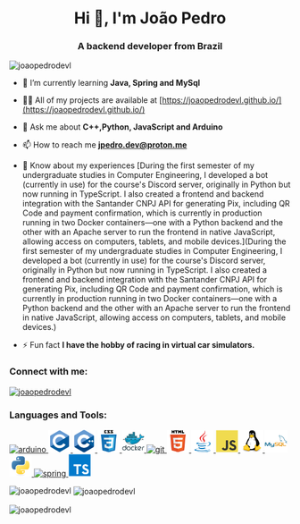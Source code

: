 <h1 align="center">Hi 👋, I'm João Pedro</h1>
<h3 align="center">A backend developer from Brazil</h3>

<p align="left"> <img src="https://komarev.com/ghpvc/?username=joaopedrodevl&label=Profile%20views&color=0e75b6&style=flat" alt="joaopedrodevl" /> </p>

- 🌱 I’m currently learning **Java, Spring and MySql**

- 👨‍💻 All of my projects are available at [https://joaopedrodevl.github.io/](https://joaopedrodevl.github.io/)

- 💬 Ask me about **C++,Python, JavaScript and Arduino**

- 📫 How to reach me **jpedro.dev@proton.me**

- 📄 Know about my experiences [During the first semester of my undergraduate studies in Computer Engineering, I developed a bot (currently in use) for the course's Discord server, originally in Python but now running in TypeScript. I also created a frontend and backend integration with the Santander CNPJ API for generating Pix, including QR Code and payment confirmation, which is currently in production running in two Docker containers—one with a Python backend and the other with an Apache server to run the frontend in native JavaScript, allowing access on computers, tablets, and mobile devices.](During the first semester of my undergraduate studies in Computer Engineering, I developed a bot (currently in use) for the course's Discord server, originally in Python but now running in TypeScript. I also created a frontend and backend integration with the Santander CNPJ API for generating Pix, including QR Code and payment confirmation, which is currently in production running in two Docker containers—one with a Python backend and the other with an Apache server to run the frontend in native JavaScript, allowing access on computers, tablets, and mobile devices.)

- ⚡ Fun fact **I have the hobby of racing in virtual car simulators.**

<h3 align="left">Connect with me:</h3>
<p align="left">
<a href="https://linkedin.com/in/joaopedrodevl" target="blank"><img align="center" src="https://raw.githubusercontent.com/rahuldkjain/github-profile-readme-generator/master/src/images/icons/Social/linked-in-alt.svg" alt="joaopedrodevl" height="30" width="40" /></a>
</p>

<h3 align="left">Languages and Tools:</h3>
<p align="left"> <a href="https://www.arduino.cc/" target="_blank" rel="noreferrer"> <img src="https://cdn.worldvectorlogo.com/logos/arduino-1.svg" alt="arduino" width="40" height="40"/> </a> <a href="https://www.cprogramming.com/" target="_blank" rel="noreferrer"> <img src="https://raw.githubusercontent.com/devicons/devicon/master/icons/c/c-original.svg" alt="c" width="40" height="40"/> </a> <a href="https://www.w3schools.com/cpp/" target="_blank" rel="noreferrer"> <img src="https://raw.githubusercontent.com/devicons/devicon/master/icons/cplusplus/cplusplus-original.svg" alt="cplusplus" width="40" height="40"/> </a> <a href="https://www.w3schools.com/css/" target="_blank" rel="noreferrer"> <img src="https://raw.githubusercontent.com/devicons/devicon/master/icons/css3/css3-original-wordmark.svg" alt="css3" width="40" height="40"/> </a> <a href="https://www.docker.com/" target="_blank" rel="noreferrer"> <img src="https://raw.githubusercontent.com/devicons/devicon/master/icons/docker/docker-original-wordmark.svg" alt="docker" width="40" height="40"/> </a> <a href="https://git-scm.com/" target="_blank" rel="noreferrer"> <img src="https://www.vectorlogo.zone/logos/git-scm/git-scm-icon.svg" alt="git" width="40" height="40"/> </a> <a href="https://www.w3.org/html/" target="_blank" rel="noreferrer"> <img src="https://raw.githubusercontent.com/devicons/devicon/master/icons/html5/html5-original-wordmark.svg" alt="html5" width="40" height="40"/> </a> <a href="https://www.java.com" target="_blank" rel="noreferrer"> <img src="https://raw.githubusercontent.com/devicons/devicon/master/icons/java/java-original.svg" alt="java" width="40" height="40"/> </a> <a href="https://developer.mozilla.org/en-US/docs/Web/JavaScript" target="_blank" rel="noreferrer"> <img src="https://raw.githubusercontent.com/devicons/devicon/master/icons/javascript/javascript-original.svg" alt="javascript" width="40" height="40"/> </a> <a href="https://www.linux.org/" target="_blank" rel="noreferrer"> <img src="https://raw.githubusercontent.com/devicons/devicon/master/icons/linux/linux-original.svg" alt="linux" width="40" height="40"/> </a> <a href="https://www.mysql.com/" target="_blank" rel="noreferrer"> <img src="https://raw.githubusercontent.com/devicons/devicon/master/icons/mysql/mysql-original-wordmark.svg" alt="mysql" width="40" height="40"/> </a> <a href="https://www.python.org" target="_blank" rel="noreferrer"> <img src="https://raw.githubusercontent.com/devicons/devicon/master/icons/python/python-original.svg" alt="python" width="40" height="40"/> </a> <a href="https://spring.io/" target="_blank" rel="noreferrer"> <img src="https://www.vectorlogo.zone/logos/springio/springio-icon.svg" alt="spring" width="40" height="40"/> </a> <a href="https://www.typescriptlang.org/" target="_blank" rel="noreferrer"> <img src="https://raw.githubusercontent.com/devicons/devicon/master/icons/typescript/typescript-original.svg" alt="typescript" width="40" height="40"/> </a> </p>

<p><img align="left" src="https://github-readme-stats.vercel.app/api/top-langs?username=joaopedrodevl&show_icons=true&locale=en&layout=compact" alt="joaopedrodevl" /></p>

<p>&nbsp;<img align="center" src="https://github-readme-stats.vercel.app/api?username=joaopedrodevl&show_icons=true&locale=en" alt="joaopedrodevl" /></p>

<p><img align="center" src="https://github-readme-streak-stats.herokuapp.com/?user=joaopedrodevl&" alt="joaopedrodevl" /></p>
